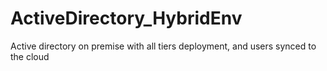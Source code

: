 # ActiveDirectory_HybridEnv
Active directory on premise with all tiers deployment, and users synced to the cloud 
